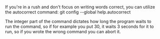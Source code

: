 If you're in a rush and don't focus on writing words correct, you can utilize
the autocorrect command:
git config --global help.autocorrect <integer>

The integer part of the command dictates how long the program waits to run
the command, so if for example you put 30, it waits 3 seconds for it to run,
so if you wrote the wrong command you can abort it.
